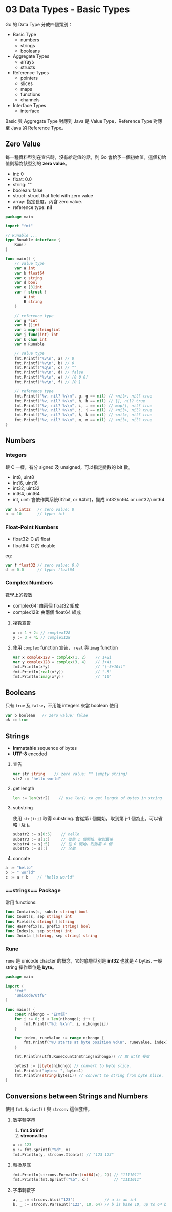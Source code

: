 # 03 Data Types - Basic Types

Go 的 Data Type 分成四個類別：

- Basic Type
  - numbers
  - strings
  - booleans
- Aggregate Types
  - arrays
  - structs
- Reference Types
  - pointers
  - slices
  - maps
  - functions
  - channels
- Interface Types
  - interface

Basic 與 Aggregate Type 對應到 Java 是 Value Type，Reference Type 對應至 Java 的 Reference Type。

## Zero Value

每一種資料型別在宣告時，沒有給定值的話，則 Go 會給予一個初始值，這個初始值則稱為該型別的 **zero value**。

- int: 0
- float: 0.0
- string: ""
- boolean: false
- struct: struct that field with zero value
- array: 指定長度，內含 zero value.
- reference type: **nil**

```go {.line-numbers}
package main

import "fmt"

// Runable ...
type Runable interface {
    Run()
}

func main() {
    // value type
    var a int
    var b float64
    var c string
    var d bool
    var e [3]int
    var f struct {
        A int
        B string
    }

    // reference type
    var g *int
    var h []int
    var i map[string]int
    var j func(int) int
    var k chan int
    var m Runable

    // value type
    fmt.Printf("%v\n", a) // 0
    fmt.Printf("%v\n", b) // 0
    fmt.Printf("%q\n", c) // ""
    fmt.Printf("%v\n", d) // false
    fmt.Printf("%v\n", e) // [0 0 0]
    fmt.Printf("%v\n", f) // {0 }

    // reference type
    fmt.Printf("%v, nil? %v\n", g, g == nil) // <nil>, nil? true
    fmt.Printf("%v, nil? %v\n", h, h == nil) // [], nil? true
    fmt.Printf("%v, nil? %v\n", i, i == nil) // map[], nil? true
    fmt.Printf("%v, nil? %v\n", j, j == nil) // <nil>, nil? true
    fmt.Printf("%v, nil? %v\n", k, k == nil) // <nil>, nil? true
    fmt.Printf("%v, nil? %v\n", m, m == nil) // <nil>, nil? true
}
```

## Numbers

### Integers

跟 C 一樣，有分 signed 及 unsigned，可以指定變數的 bit 數。

- int8, uint8
- int16, uint16
- int32, uint32
- int64, uint64
- int, uint: 會依作業系統(32bit, or 64bit)，變成 int32/int64 or uint32/uint64

```go {.line-numbers}
var a int32   // zero value: 0
b := 10       // type: int
```

### Float-Point Numbers

- float32: C 的 float
- float64: C 的 double

eg:

```go {.line-numbers}
var f float32 // zero value: 0.0
d := 0.0      // type: float64
```

### Complex Numbers

數學上的複數

- complex64: 由兩個 float32 組成
- complex128: 由兩個 float64 組成

1. 複數宣告

    ```go {.line-numbers}
    x := 1 + 2i // complex128
    y := 3 + 4i // complex128
    ```

1. 使用 `complex` function 宣告， `real` 與 `imag` function

    ```go {.line-numbers}
    var x complex128 = complex(1, 2)    // 1+2i
    var y complex128 = complex(3, 4)    // 3+4i
    fmt.Println(x*y)                    // "(-5+10i)"
    fmt.Println(real(x*y))              // "-5"
    fmt.Println(imag(x*y))              // "10"
    ```

## Booleans

只有 `true` 及 `false`，不用能 integers 來當 boolean 使用

```go {.line-numbers}
var b boolean   // zero value: false
ok := true
```

## Strings

- **Immutable** sequence of bytes
- **UTF-8** encoded

1. 宣告

    ```go {.line-numbers}
    var str string    // zero value: "" (empty string)
    str2 := "hello world"
    ```

1. get length

    ```go {.line-numbers}
    len := len(str2)    // use len() to get length of bytes in string
    ```

1. substring

    使用 `str[i:j]` 取得 substring. 會從第 i 個開始，取到第 j-1 個為止。可以省略 i 及 j。

    ```go {.line-numbers}
    substr2 := s[0:5]    // hello
    substr3 := s[1:]     // 從第 1 個開始，取到最後
    substr4 := s[:5]     // 從 0 開始，取到第 4 個
    substr5 := s[:]      // 全取
    ```

1. concate

  ```go {.line-numbers}
  a := "hello"
  b := " world"
  c := a + b    // "hello world"
  ```

### ==strings== Package

常用 functions:

```go {.line-numbers}
func Contains(s, substr string) bool
func Count(s, sep string) int
func Fields(s string) []string
func HasPrefix(s, prefix string) bool
func Index(s, sep string) int
func Join(a []string, sep string) string
```

### Rune

`rune` 是 unicode chacter 的概念，它的底層型別是 **int32** 也就是 4 bytes. 一般 string 操作單位是 **byte**。

```go {.line-numbers}
package main

import (
    "fmt"
    "unicode/utf8"
)

func main() {
    const nihongo = "日本語"
    for i := 0; i < len(nihongo); i++ {
        fmt.Printf("%d: %x\n", i, nihongo[i])
    }

    for index, runeValue := range nihongo {
        fmt.Printf("%U starts at byte position %d\n", runeValue, index)
    }

    fmt.Println(utf8.RuneCountInString(nihongo)) // 取 utf8 長度

    bytes1 := []byte(nihongo) // convert to byte slice.
    fmt.Println("bytes: ", bytes1)
    fmt.Println(string(bytes1)) // convert to string from byte slice.
}
```

## Conversions between Strings and Numbers

使用 `fmt.Sprintf()` 與 `strconv` 這個套件。

1. 數字轉字串
    1. **fmt.Strintf**
    1. **strconv.Itoa**

    ```go {.line-numbers}
    x := 123
    y := fmt.Sprintf("%d", x)
    fmt.Println(y, strconv.Itoa(x)) // "123 123"
    ```

1. 轉換基底

    ```go {.line-numbers}
    fmt.Println(strconv.FormatInt(int64(x), 2)) // "1111011"
    fmt.Println(fmt.Sprintf("%b", x))           // "1111011"
    ```

1. 字串轉數字

    ```go {.line-numbers}
    a, _ := strconv.Atoi("123")             // a is an int
    b, _ := strconv.ParseInt("123", 10, 64) // b is base 10, up to 64 bits
    ```

